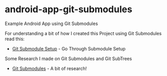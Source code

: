 # android-app-git-submodules
Example Android App using Git Submodules

For understanding a bit of how I created this Project using Git Submodules read this: 

* [Git Submodule Setup](/guides/git_submodules_how_to.md) - Go Through Submodule Setup  


Some Research I made on Git Submodules and Git SubTrees

* [Git Submodules](/guides/git-submodules.md) - A bit of research! 
